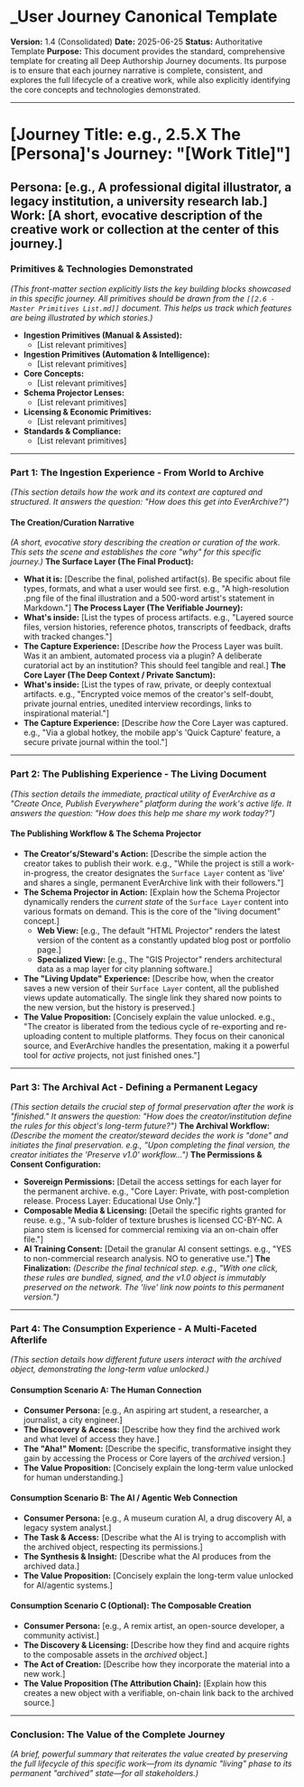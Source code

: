 # _User Journey Canonical Template
**Version:** 1.4 (Consolidated)
**Date:** 2025-06-25
**Status:** Authoritative Template
**Purpose:** This document provides the standard, comprehensive template for creating all Deep Authorship Journey documents. Its purpose is to ensure that each journey narrative is complete, consistent, and explores the full lifecycle of a creative work, while also explicitly identifying the core concepts and technologies demonstrated.

---
# [Journey Title: e.g., 2.5.X The [Persona]'s Journey: "[Work Title]"]
**Persona:** [e.g., A professional digital illustrator, a legacy institution, a university research lab.]
**Work:** [A short, evocative description of the creative work or collection at the center of this journey.]
---
### **Primitives & Technologies Demonstrated**
*(This front-matter section explicitly lists the key building blocks showcased in this specific journey. All primitives should be drawn from the `[[2.6 - Master Primitives List.md]]` document. This helps us track which features are being illustrated by which stories.)*
*   **Ingestion Primitives (Manual & Assisted):**
    *   [List relevant primitives]
*   **Ingestion Primitives (Automation & Intelligence):**
    *   [List relevant primitives]
*   **Core Concepts:**
    *   [List relevant primitives]
*   **Schema Projector Lenses:**
    *   [List relevant primitives]
*   **Licensing & Economic Primitives:**
    *   [List relevant primitives]
*   **Standards & Compliance:**
    *   [List relevant primitives]
---
### **Part 1: The Ingestion Experience - From World to Archive**
*(This section details how the work and its context are captured and structured. It answers the question: "How does this get into EverArchive?")*
#### **The Creation/Curation Narrative**
*(A short, evocative story describing the creation or curation of the work. This sets the scene and establishes the core "why" for this specific journey.)*
**The Surface Layer (The Final Product):**
*   **What it is:** [Describe the final, polished artifact(s). Be specific about file types, formats, and what a user would see first. e.g., "A high-resolution .png file of the final illustration and a 500-word artist's statement in Markdown."]
**The Process Layer (The Verifiable Journey):**
*   **What's inside:** [List the types of process artifacts. e.g., "Layered source files, version histories, reference photos, transcripts of feedback, drafts with tracked changes."]
*   **The Capture Experience:** [Describe *how* the Process Layer was built. Was it an ambient, automated process via a plugin? A deliberate curatorial act by an institution? This should feel tangible and real.]
**The Core Layer (The Deep Context / Private Sanctum):**
*   **What's inside:** [List the types of raw, private, or deeply contextual artifacts. e.g., "Encrypted voice memos of the creator's self-doubt, private journal entries, unedited interview recordings, links to inspirational material."]
*   **The Capture Experience:** [Describe *how* the Core Layer was captured. e.g., "Via a global hotkey, the mobile app's 'Quick Capture' feature, a secure private journal within the tool."]
---
### **Part 2: The Publishing Experience - The Living Document**
*(This section details the immediate, practical utility of EverArchive as a "Create Once, Publish Everywhere" platform during the work's active life. It answers the question: "How does this help me share my work *today*?")*
#### **The Publishing Workflow & The Schema Projector**
*   **The Creator's/Steward's Action:** [Describe the simple action the creator takes to publish their work. e.g., "While the project is still a work-in-progress, the creator designates the `Surface Layer` content as 'live' and shares a single, permanent EverArchive link with their followers."]
*   **The Schema Projector in Action:** [Explain how the Schema Projector dynamically renders the *current state* of the `Surface Layer` content into various formats on demand. This is the core of the "living document" concept.]
    *   **Web View:** [e.g., The default "HTML Projector" renders the latest version of the content as a constantly updated blog post or portfolio page.]
    *   **Specialized View:** [e.g., The "GIS Projector" renders architectural data as a map layer for city planning software.]
*   **The "Living Update" Experience:** [Describe how, when the creator saves a new version of their `Surface Layer` content, all the published views update automatically. The single link they shared now points to the new version, but the history is preserved.]
*   **The Value Proposition:** [Concisely explain the value unlocked. e.g., "The creator is liberated from the tedious cycle of re-exporting and re-uploading content to multiple platforms. They focus on their canonical source, and EverArchive handles the presentation, making it a powerful tool for *active* projects, not just finished ones."]
---
### **Part 3: The Archival Act - Defining a Permanent Legacy**
*(This section details the crucial step of formal preservation after the work is "finished." It answers the question: "How does the creator/institution define the rules for this object's long-term future?")*
**The Archival Workflow:**
*(Describe the moment the creator/steward decides the work is "done" and initiates the final preservation. e.g., "Upon completing the final version, the creator initiates the 'Preserve v1.0' workflow...")*
**The Permissions & Consent Configuration:**
*   **Sovereign Permissions:** [Detail the access settings for each layer for the permanent archive. e.g., "Core Layer: Private, with post-completion release. Process Layer: Educational Use Only."]
*   **Composable Media & Licensing:** [Detail the specific rights granted for reuse. e.g., "A sub-folder of texture brushes is licensed CC-BY-NC. A piano stem is licensed for commercial remixing via an on-chain offer file."]
*   **AI Training Consent:** [Detail the granular AI consent settings. e.g., "YES to non-commercial research analysis. NO to generative use."]
**The Finalization:**
*(Describe the final technical step. e.g., "With one click, these rules are bundled, signed, and the v1.0 object is immutably preserved on the network. The 'live' link now points to this permanent version.")*
---
### **Part 4: The Consumption Experience - A Multi-Faceted Afterlife**
*(This section details how different future users interact with the *archived* object, demonstrating the long-term value unlocked.)*
#### **Consumption Scenario A: The Human Connection**
*   **Consumer Persona:** [e.g., An aspiring art student, a researcher, a journalist, a city engineer.]
*   **The Discovery & Access:** [Describe how they find the archived work and what level of access they have.]
*   **The "Aha!" Moment:** [Describe the specific, transformative insight they gain by accessing the Process or Core layers of the *archived* version.]
*   **The Value Proposition:** [Concisely explain the long-term value unlocked for human understanding.]
#### **Consumption Scenario B: The AI / Agentic Web Connection**
*   **Consumer Persona:** [e.g., A museum curation AI, a drug discovery AI, a legacy system analyst.]
*   **The Task & Access:** [Describe what the AI is trying to accomplish with the archived object, respecting its permissions.]
*   **The Synthesis & Insight:** [Describe what the AI produces from the archived data.]
*   **The Value Proposition:** [Concisely explain the long-term value unlocked for AI/agentic systems.]
#### **Consumption Scenario C (Optional): The Composable Creation**
*   **Consumer Persona:** [e.g., A remix artist, an open-source developer, a community activist.]
*   **The Discovery & Licensing:** [Describe how they find and acquire rights to the composable assets in the *archived* object.]
*   **The Act of Creation:** [Describe how they incorporate the material into a new work.]
*   **The Value Proposition (The Attribution Chain):** [Explain how this creates a new object with a verifiable, on-chain link back to the archived source.]
---
### **Conclusion: The Value of the Complete Journey**
*(A brief, powerful summary that reiterates the value created by preserving the full lifecycle of this specific work—from its dynamic "living" phase to its permanent "archived" state—for all stakeholders.)*